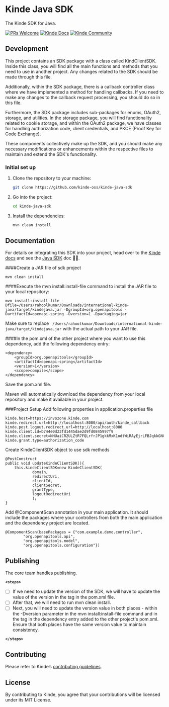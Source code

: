 # Kinde Java SDK

The Kinde SDK for Java.

[![PRs Welcome](https://img.shields.io/badge/PRs-welcome-brightgreen.svg?style=flat-square)](https://makeapullrequest.com) [![Kinde Docs](https://img.shields.io/badge/Kinde-Docs-eee?style=flat-square)](https://kinde.com/docs/developer-tools) [![Kinde Community](https://img.shields.io/badge/Kinde-Community-eee?style=flat-square)](https://thekindecommunity.slack.com)

## Development

This project contains an SDK package with a class called KindClientSDK. Inside this class, you will find all the main functions and methods that you need to use in another project. Any changes related to the SDK should be made through this file.

Additionally, within the SDK package, there is a callback controller class where we have implemented a method for handling callbacks. If you need to make any changes to the callback request processing, you should do so in this file.

Furthermore, the SDK package includes sub-packages for enums, OAuth2, storage, and utilities. In the storage package, you will find functionality related to cookie storage, and within the OAuth2 package, we have classes for handling authorization code, client credentials, and PKCE (Proof Key for Code Exchange).

These components collectively make up the SDK, and you should make any necessary modifications or enhancements within the respective files to maintain and extend the SDK's functionality.


### Initial set up

1. Clone the repository to your machine:

   ```bash
   git clone https://github.com/kinde-oss/kinde-java-sdk
   ```

2. Go into the project:

   ```bash
   cd kinde-java-sdk
   ```

3. Install the dependencies:

   ```bash
   mvn clean install
   ```

## Documentation

For details on integrating this SDK into your project, head over to the [Kinde docs](https://kinde.com/docs/) and see the [Java SDK](<[link-to-kinde-doc](https://kinde.com/docs/developer-tools/)>) doc 👍🏼.


####Create a JAR file of sdk project
```
mvn clean install
```

####Execute the mvn install:install-file command to install the JAR file to your local repository:
```
mvn install:install-file -Dfile=/Users/rahoolkumar/Downloads/international-kinde-java/target/kindejava.jar -DgroupId=org.openapitools -DartifactId=openapi-spring -Dversion=1 -Dpackaging=jar
```
Make sure to replace ``` /Users/rahoolkumar/Downloads/international-kinde-java/target/kindejava.jar``` with the actual path to your JAR file.

####In the pom.xml of the other project where you want to use this dependency, add the following dependency entry:
```
<dependency>
    <groupId>org.openapitools</groupId>
    <artifactId>openapi-spring</artifactId>
    <version>1</version>
    <scope>compile</scope>
</dependency>
```
Save the pom.xml file.

Maven will automatically download the dependency from your local repository and make it available in your project.

###Project Setup
Add following properties in application.properties file

```
kinde.host=https://invozone.kinde.com
kinde.redirect.url=http://localhost:8080/api/auth/kinde_callback
kinde.post.logout.redirect.url=http://localhost:8080
kinde.client.id=b744e0d23fd1445dae2d9fd0845997f9
kinde.client.secret=NHUaiCR2ULZtR7FQLrfrJP1gkkMxK1odtWiRAyEjrLFBJqkkGNC
kinde.grant.type=authorization_code
```

Create KindeClientSDK object to use sdk methods
```
@PostConstruct
public void updateKindeClientSDK(){
    this.kindeClientSDK=new KindeClientSDK(
            domain,
            redirectUri,
            clientId,
            clientSecret,
            grantType,
            logoutRedirectUri
            );
}
```

Add @ComponentScan annotation in your main application. It should include the packages where your controllers from both the main application and the dependency project are located.
```
@ComponentScan(basePackages = {"com.example.demo.controller",
		"org.openapitools.api",
		"org.openapitools.model",
		"org.openapitools.configuration"})
```


## Publishing

The core team handles publishing.

**`<steps>`**

- [ ] If we need to update the version of the SDK, we will have to update the value of the version in the <version> tag in the pom.xml file.
- [ ] After that, we will need to run mvn clean install.
- [ ] Next, you will need to update the version value in both places - within the -Dversion parameter in the mvn install:install-file command and in the <version> tag in the dependency entry added to the other project's pom.xml. Ensure that both places have the same version value to maintain consistency.

**`</steps>`**

## Contributing

Please refer to Kinde’s [contributing guidelines](https://github.com/kinde-oss/.github/blob/489e2ca9c3307c2b2e098a885e22f2239116394a/CONTRIBUTING.md).

## License

By contributing to Kinde, you agree that your contributions will be licensed under its MIT License.